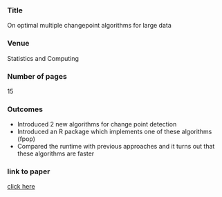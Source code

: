 
### Title

On optimal multiple changepoint algorithms for large data

### Venue

Statistics and Computing

### Number of pages

15

### Outcomes

* Introduced 2 new algorithms for change point detection
* Introduced an R package which implements one of these algorithms (fpop)
* Compared the runtime with previous approaches and it turns out that these algorithms are faster 

### link to paper

[click here](https://link.springer.com/article/10.1007/s11222-016-9636-3)
